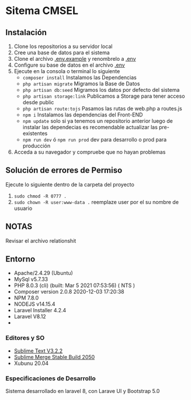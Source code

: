 # Sitema CMSEL #

## Instalación ##
1. Clone los repositorios a su servidor local
2. Cree una base de datos para el sistema
3. Clone el archivo <u>.env.example</u> y renombrelo a <u>.env</u>
4. Configure su base de datos en el archivo <u>.env</u>
5. Ejecute en la consola o terminal lo siguiente
	- `composer install` Instalamos las Dependencias
	- `php artisan migrate` Migramos la Base de Datos
	- `php artisan db:seed` Migramos los datos por defecto del sistema
	- `php artisan storage:link` Publicamos a Storage para tener acceso desde public
	- `php artisan route:tojs` Pasamos las rutas de web.php a routes.js
	- `npm i` Instalamos las dependencias del Front-END
	- `npm update` solo si ya tenemos un repositorio anterior luego de instalar las dependecias es recomendable actualizar las pre-existentes
	- `npm run dev` ó `npm run prod` dev para desarrollo o prod para producción
6. Acceda a su navegador y compruebe que no hayan problemas

## Solución de errores de Permiso ##

Ejecute lo siguiente dentro de la carpeta del proyecto

1. `sudo chmod -R 0777 .`
2. `sudo chown -R user:www-data .` reemplaze user por el su nombre de usuario

## NOTAS ##

Revisar el archivo relationshit

## Entorno ##

- Apache/2.4.29 (Ubuntu)
- MySql v5.7.33
- PHP 8.0.3 (cli) (built: Mar  5 2021 07:53:56) ( NTS )
- Composer version 2.0.8 2020-12-03 17:20:38
- NPM 7.8.0
- NODEJS v14.15.4
- Laravel Installer 4.2.4
- Laravel V8.12
-
### Editores y SO ###

* [Sublime Text V3.2.2](https://www.sublimetext.com/3)
* [Sublime Merge Stable Build 2050](https://sublimemerge.com)
* Xubunu 20.04

### Especificaciones de Desarrollo ###
Sistema desarrollado en laravel 8, con Larave UI y Bootstrap 5.0




